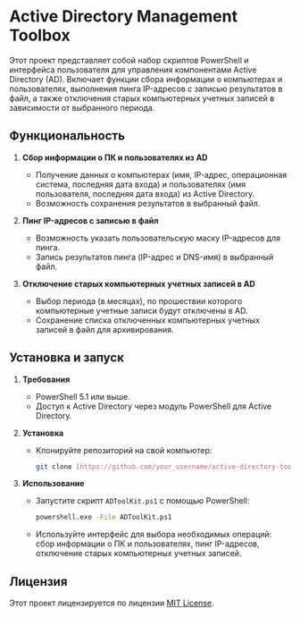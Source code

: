 # Active Directory Management Toolbox

Этот проект представляет собой набор скриптов PowerShell и интерфейса пользователя для управления компонентами Active Directory (AD). Включает функции сбора информации о компьютерах и пользователях, выполнения пинга IP-адресов с записью результатов в файл, а также отключения старых компьютерных учетных записей в зависимости от выбранного периода.

## Функциональность

1. **Сбор информации о ПК и пользователях из AD**
   - Получение данных о компьютерах (имя, IP-адрес, операционная система, последняя дата входа) и пользователях (имя пользователя, последняя дата входа) из Active Directory.
   - Возможность сохранения результатов в выбранный файл.

2. **Пинг IP-адресов с записью в файл**
   - Возможность указать пользовательскую маску IP-адресов для пинга.
   - Запись результатов пинга (IP-адрес и DNS-имя) в выбранный файл.

3. **Отключение старых компьютерных учетных записей в AD**
   - Выбор периода (в месяцах), по прошествии которого компьютерные учетные записи будут отключены в AD.
   - Сохранение списка отключенных компьютерных учетных записей в файл для архивирования.

## Установка и запуск

1. **Требования**
   - PowerShell 5.1 или выше.
   - Доступ к Active Directory через модуль PowerShell для Active Directory.

2. **Установка**
   - Клонируйте репозиторий на свой компьютер:

     ```bash
     git clone [https://github.com/your_username/active-directory-toolbox.git](https://github.com/Jespway/ADToolKit.git)
     ```

3. **Использование**
   - Запустите скрипт `ADToolKit.ps1` с помощью PowerShell:

     ```bash
     powershell.exe -File ADToolKit.ps1
     ```

   - Используйте интерфейс для выбора необходимых операций: сбор информации о ПК и пользователях, пинг IP-адресов, отключение старых компьютерных учетных записей.

## Лицензия

Этот проект лицензируется по лицензии [MIT License](LICENSE).
